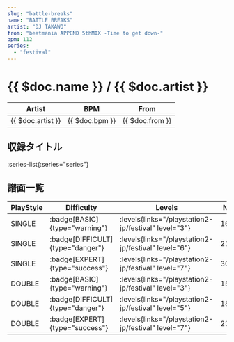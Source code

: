 ```yaml
---
slug: "battle-breaks"
name: "BATTLE BREAKS"
artist: "DJ TAKAWO"
from: "beatmania APPEND 5thMIX -Time to get down-"
bpm: 112
series:
  - "festival"
---
```


# {{ $doc.name }} / {{ $doc.artist }}

|Artist|BPM|From|
|------|---|----|
|{{ $doc.artist }}|{{ $doc.bpm }}|{{ $doc.from }}|

## 収録タイトル

:series-list{:series="series"}

## 譜面一覧

|PlayStyle|Difficulty|Levels|Notes|Movie|
|---------|----------|------|-----|-----|
|SINGLE| :badge[BASIC]{type="warning"}|<div class="field is-grouped is-grouped-multiline"> :levels{links="/playstation2-jp/festival" level="3"}</div>|161/38||
|SINGLE| :badge[DIFFICULT]{type="danger"}|<div class="field is-grouped is-grouped-multiline"> :levels{links="/playstation2-jp/festival" level="6"}</div>|218/50||
|SINGLE| :badge[EXPERT]{type="success"}|<div class="field is-grouped is-grouped-multiline"> :levels{links="/playstation2-jp/festival" level="7"}</div>|300/34||
|DOUBLE| :badge[BASIC]{type="warning"}|<div class="field is-grouped is-grouped-multiline"> :levels{links="/playstation2-jp/festival" level="3"}</div>|151/37||
|DOUBLE| :badge[DIFFICULT]{type="danger"}|<div class="field is-grouped is-grouped-multiline"> :levels{links="/playstation2-jp/festival" level="5"}</div>|184/55||
|DOUBLE| :badge[EXPERT]{type="success"}|<div class="field is-grouped is-grouped-multiline"> :levels{links="/playstation2-jp/festival" level="7"}</div>|234/63||
